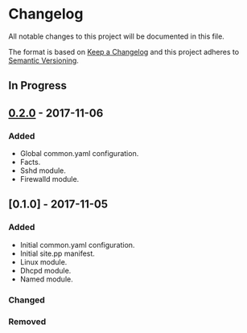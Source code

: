# Changelog
All notable changes to this project will be documented in this file.

The format is based on [Keep a Changelog](http://keepachangelog.com/en/1.0.0/)
and this project adheres to [Semantic Versioning](http://semver.org/spec/v2.0.0.html).

## In Progress
## [0.2.0] - 2017-11-06
### Added
- Global common.yaml configuration.
- Facts.
- Sshd module.
- Firewalld module.

## [0.1.0] - 2017-11-05
### Added
- Initial common.yaml configuration.
- Initial site.pp manifest.
- Linux module.
- Dhcpd module.
- Named module.

### Changed

### Removed

[0.2.0]: https://github.com/kevashcraft/puppet/compare/v0.1.0...v0.2.0
